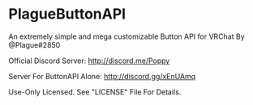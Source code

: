# PlagueButtonAPI
An extremely simple and mega customizable Button API for VRChat By @Plague#2850

Official Discord Server: http://discord.me/Poppy

Server For ButtonAPI Alone: http://discord.gg/xEnUAmq

Use-Only Licensed. See "LICENSE" File For Details.
